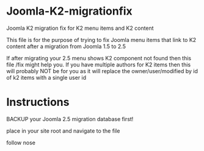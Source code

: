 Joomla-K2-migrationfix
======================

Joomla K2 migration fix for K2 menu items and K2 content

This file is for the purpose of trying to fix Joomla menu items that link to K2 content after a migration from Joomla 1.5 to 2.5

If after migrating your 2.5 menu shows K2 component not found then this file /fix  might help you. 
If you have multiple authors for K2 items then this will probably NOT be for you as it will replace the owner/user/modified by id of k2 items with a single user id

Instructions
============
BACKUP your Joomla 2.5 migration database first!

place in your site root and navigate to the file

follow nose

